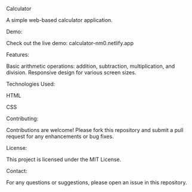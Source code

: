 Calculator

A simple web-based calculator application.

Demo:

Check out the live demo: calculator-nm0.netlify.app

Features:

Basic arithmetic operations: addition, subtraction, multiplication, and division.
Responsive design for various screen sizes.

Technologies Used:

HTML

CSS


Contributing:

Contributions are welcome! Please fork this repository and submit a pull request for any enhancements or bug fixes.

License:

This project is licensed under the MIT License.

Contact:

For any questions or suggestions, please open an issue in this repository.
